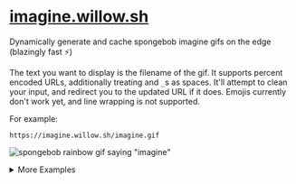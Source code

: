# [imagine.willow.sh](https://imagine.willow.sh)

Dynamically generate and cache spongebob imagine gifs on the edge (blazingly fast ⚡️)

The text you want to display is the filename of the gif. It supports percent encoded URLs, additionally treating and `_`s as spaces. It'll attempt to clean your input, and redirect you to the updated URL if it does. Emojis currently don't work yet, and line wrapping is not supported.

For example:

```
https://imagine.willow.sh/imagine.gif
```

![spongebob rainbow gif saying "imagine"](https://imagine.willow.sh/imagine.gif)


<details>
  <summary>More Examples</summary>

  ### Spaces are underscores

  ```
  https://imagine.willow.sh/spaces_are_underscores.gif
  ```

  ![spongebob rainbow gif saying "spaces are underscores"](https://imagine.willow.sh/spaces_are_underscores.gif)

  ### Percent Encoding

  ```
  https://imagine.willow.sh/percent_encoding_%3A).gif
  ```

  ![spongebob rainbow gif saying "percent encoding :)"](https://imagine.willow.sh/percent_encoding_%3A\).gif)

  ### Emojis

  (not working currently)

  ```
  https://imagine.willow.sh/%F0%9F%A7%BD.gif
  ```

  ![spongebob rainbow gif saying "🧽"](https://imagine.willow.sh/%F0%9F%A7%BD.gif)
</details>
